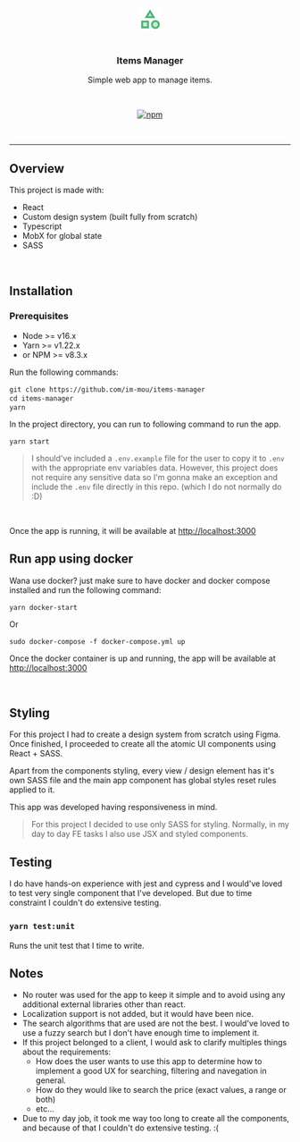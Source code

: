 <p align="center">
   <br/>
   <br/>
   <a href="http://items-manager.mohsinriaz.es" target="_blank"><img height="42px" src="./.github/assets/icon.png" /></a>
   <br/>
   <br/>

   <h3 align="center">Items Manager</h3>
   <p align="center">
  Simple web app to manage items.
   </p>
   <br/>
   <p align="center" style="align: center;">
      <a href="#">
        <img alt="npm" src="https://github.com/im-mou/items-manager/actions/workflows/ci.yml/badge.svg" />
      </a>
   </p>
</p>

<br/>
<hr />

## Overview

This project is made with:

-   React
-   Custom design system (built fully from scratch)
-   Typescript
-   MobX for global state
-   SASS

<br />

## Installation

### Prerequisites

-   Node >= v16.x
-   Yarn >= v1.22.x
-   or NPM >= v8.3.x

Run the following commands:

```
git clone https://github.com/im-mou/items-manager
cd items-manager
yarn
```

In the project directory, you can run to following command to run the app.

```
yarn start
```

> I should've included a `.env.example` file for the user to copy it to `.env` with the appropriate env variables data. However, this project does not require any sensitive data so I'm gonna make an exception and include the `.env` file directly in this repo. (which I do not normally do :D)

<br />

Once the app is running, it will be available at [http://localhost:3000](http://localhost:3000)

## Run app using docker

Wana use docker? just make sure to have docker and docker compose installed and run the following command:

```
yarn docker-start
```

Or

```
sudo docker-compose -f docker-compose.yml up
```

Once the docker container is up and running, the app will be available at [http://localhost:3000](http://localhost:3000)

<br />

## Styling

For this project I had to create a design system from scratch using Figma. Once finished, I proceeded to create all the atomic UI components using React + SASS.

Apart from the components styling, every view / design element has it's own SASS file and the main app component has global styles reset rules applied to it.

This app was developed having responsiveness in mind.

> For this project I decided to use only SASS for styling. Normally, in my day to day FE tasks I also use JSX and styled components.

## Testing

I do have hands-on experience with jest and cypress and I would've loved to test very single component that I've developed. But due to time constraint I couldn't do extensive testing.

### `yarn test:unit`

Runs the unit test that I time to write.

## Notes

-   No router was used for the app to keep it simple and to avoid using any additional external libraries other than react.
-   Localization support is not added, but it would have been nice.
-   The search algorithms that are used are not the best. I would've loved to use a fuzzy search but I don't have enough time to implement it.
-   If this project belonged to a client, I would ask to clarify multiples things about the requirements:
    -   How does the user wants to use this app to determine how to implement a good UX for searching, filtering and navegation in general.
    -   How do they would like to search the price (exact values, a range or both)
    -   etc...
-   Due to my day job, it took me way too long to create all the components, and because of that I couldn't do extensive testing. :(
